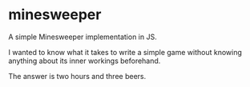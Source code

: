 # minesweeper

A simple Minesweeper implementation in JS.

I wanted to know what it takes to write a simple game without knowing anything about its inner workings beforehand.

The answer is two hours and three beers.
